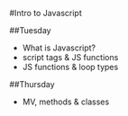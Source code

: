 #Intro to Javascript

##Tuesday
- What is Javascript?
- script tags & JS functions
- JS functions & loop types

##Thursday
- MV, methods & classes